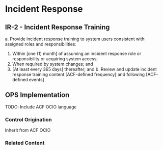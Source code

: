 # Incident Response
## IR-2 - Incident Response Training

a. Provide incident response training to system users consistent with assigned roles and responsibilities:
1. Within [one (1) month] of assuming an incident response role or responsibility or acquiring system access;
2. When required by system changes; and
3. [At least every 365 days] thereafter; and
b. Review and update incident response training content [ACF-defined frequency] and following [ACF-defined events]


## OPS Implementation

TODO: Include ACF OCIO language

### Control Origination

Inherit from ACF OCIO

### Related Content
